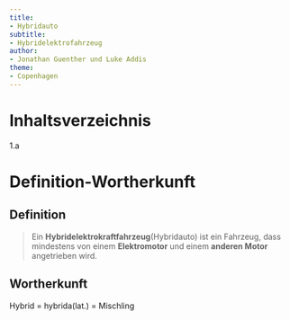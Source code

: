```yaml
---
title:
- Hybridauto
subtitle:
- Hybridelektrofahrzeug
author:
- Jonathan Guenther und Luke Addis
theme:
- Copenhagen
---
```


# Inhaltsverzeichnis
1.a

# Definition-Wortherkunft

## Definition
 > Ein **Hybridelektrokraftfahrzeug**(Hybridauto) ist ein Fahrzeug, dass mindestens von einem **Elektromotor** und einem **anderen Motor** angetrieben wird.

## Wortherkunft
  Hybrid = hybrida(lat.) = Mischling
